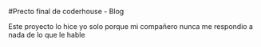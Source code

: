 #Precto final de coderhouse - Blog 


Este proyecto lo hice yo solo porque mi compañero nunca me respondio a nada de lo que le hable
